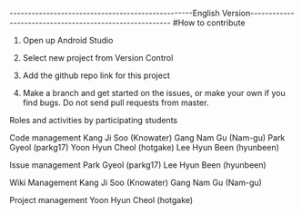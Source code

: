 --------------------------------------------------English Version--------------------------------------------------------
#How to contribute

1. Open up Android Studio

2. Select new project from Version Control

3. Add the github repo link for this project

4. Make a branch and get started on the issues, or make your own if you find bugs. Do not send pull requests from master.

Roles and activities by participating students

Code management 
Kang Ji Soo (Knowater) Gang Nam Gu (Nam-gu) Park Gyeol (parkg17) Yoon Hyun Cheol (hotgake) Lee Hyun Been (hyunbeen)

Issue management 
Park Gyeol (parkg17) Lee Hyun Been (hyunbeen)

Wiki Management 
Kang Ji Soo (Knowater) Gang Nam Gu (Nam-gu)

Project management 
Yoon Hyun Cheol (hotgake)
